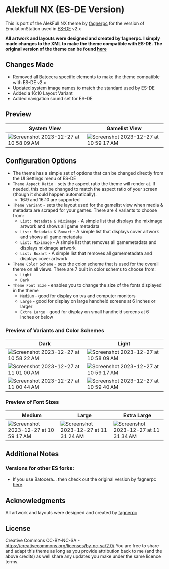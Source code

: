 # Alekfull NX (ES-DE Version)
This is port of the AlekFull NX theme by [fagnerpc](https://github.com/fagnerpc) for the version of EmulationStation used in [ES-DE](https://es-de.org/) v2.x

**All artwork and layouts were designed and created by fagnerpc.  I simply made changes to the XML to make the theme compatible with ES-DE. The original version of the theme can be found [here](https://github.com/fagnerpc/Alekfull-NX)**

## Changes Made

- Removed all Batocera specific elements to make the theme compatible with ES-DE v2.x
- Updated system image names to match the standard used by ES-DE
- Added a 16:10 Layout Variant
- Added navigation sound set for ES-DE

## **Preview**

| System View | Gamelist View |
| --- | --- |
| <img alt="Screenshot 2023-12-27 at 10 58 09 AM" src="https://github.com/anthonycaccese/alekfull-nx-es-de/assets/1454947/5ecda38b-4d3e-49e8-b6dd-840f9d74fd82"> | <img alt="Screenshot 2023-12-27 at 10 59 17 AM" src="https://github.com/anthonycaccese/alekfull-nx-es-de/assets/1454947/4474e635-fa36-4145-b323-506a1d328ccb">

## **Configuration Options**

- The theme has a simple set of options that can be changed directly from the UI Settings menu of ES-DE
- `Theme Aspect Ratio` - sets the aspect ratio the theme will render at. If needed, this can be changed to match the aspect ratio of your screen (though it should happen automatically).
   - 16:9 and 16:10 are supported
- `Theme Variant` - sets the layout used for the gamelist view when media & metadata are scraped for your games.  There are 4 variants to choose from:
   - `List: Metadata & Miximage` - A simple list that displays the miximage artwork and shows all game metadata
   - `List: Metadata & Boxart` - A simple list that displays cover artwork and shows all game metadata
   - `List: Miximage` - A simple list that removes all gamemetadata and displays miximage artwork
   - `List: Boxart` - A simple list that removes all gamemetadata and displays cover artwork
- `Theme Color Scheme` - sets the color scheme that is used for the overall theme on all views.  There are 7 built in color schems to choose from:
   - `Light`
   - `Dark`
- `Theme Font Size` - enables you to change the size of the fonts displayed in the theme
   - `Medium` - good for display on tvs and computer monitors
   - `Large` - good for display on large handheld screens at 6 inches or larger
   - `Extra Large` - good for display on small handheld screens at 6 inches or below

### Preview of Variants and Color Schemes

| Dark | Light |
| --- | --- |
| <img alt="Screenshot 2023-12-27 at 10 58 22 AM" src="https://github.com/anthonycaccese/alekfull-nx-es-de/assets/1454947/6cad71f7-1175-46cb-80a3-3a7acda8ddab"> | <img alt="Screenshot 2023-12-27 at 10 58 09 AM" src="https://github.com/anthonycaccese/alekfull-nx-es-de/assets/1454947/0ba4f91e-6e07-48de-b026-8e18f7d8599e"> |
| <img alt="Screenshot 2023-12-27 at 11 01 00 AM" src="https://github.com/anthonycaccese/alekfull-nx-es-de/assets/1454947/7db55fcf-e399-4820-b22c-a9e22f38b9dd"> | <img alt="Screenshot 2023-12-27 at 10 59 17 AM" src="https://github.com/anthonycaccese/alekfull-nx-es-de/assets/1454947/32884694-0668-4b71-b793-254ef85c0a5a"> |
| <img alt="Screenshot 2023-12-27 at 11 00 44 AM" src="https://github.com/anthonycaccese/alekfull-nx-es-de/assets/1454947/2eb94be5-bc3b-442e-b31c-4e8450546b55"> | <img alt="Screenshot 2023-12-27 at 10 59 40 AM" src="https://github.com/anthonycaccese/alekfull-nx-es-de/assets/1454947/f46bd0ce-1c2b-4c7e-9a92-6fbbce201424"> | 

### Preview of Font Sizes

| Medium | Large | Extra Large |
| --- | --- | --- |
| <img alt="Screenshot 2023-12-27 at 10 59 17 AM" src="https://github.com/anthonycaccese/alekfull-nx-es-de/assets/1454947/32884694-0668-4b71-b793-254ef85c0a5a"> | <img alt="Screenshot 2023-12-27 at 11 31 24 AM" src="https://github.com/anthonycaccese/alekfull-nx-es-de/assets/1454947/d3a22a1b-24eb-4a2e-8318-2694b758151a"> | <img alt="Screenshot 2023-12-27 at 11 31 34 AM" src="https://github.com/anthonycaccese/alekfull-nx-es-de/assets/1454947/648f2c21-998d-4e16-839a-7e7b6d41d504">



## **Additional Notes**

### Versions for other ES forks:
* If you use Batocera... then check out the original version by fagnerpc [here](https://github.com/fagnerpc/Alekfull-NX).

## **Acknowledgments**
All artwork and layouts were designed and created by [fagnerpc](https://github.com/fagnerpc)

## **License**
Creative Commons CC-BY-NC-SA - https://creativecommons.org/licenses/by-nc-sa/2.0/
You are free to share and adapt this theme as long as you provide attribution back to me (and the above credits) as well share any updates you make under the same licence terms.

